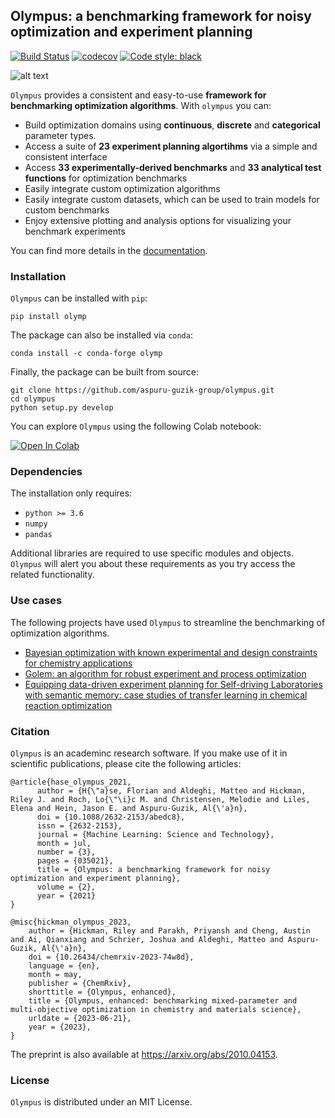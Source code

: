 ## Olympus: a benchmarking framework for noisy optimization and experiment planning
[![Build Status](https://travis-ci.com/FlorianHase/olympus.svg?token=bMWWqBdm3xytautMLsPK&branch=dev)](https://travis-ci.com/FlorianHase/olympus)
[![codecov](https://codecov.io/gh/FlorianHase/olympus/branch/flo/graph/badge.svg?token=FyvePgBDQ5)](https://codecov.io/gh/FlorianHase/olympus)
[![Code style: black](https://img.shields.io/badge/code%20style-black-000000.svg)](https://github.com/psf/black)


![alt text](https://github.com/aspuru-guzik-group/olympus/blob/dev/docs/source/_static/logo2b.png)


``Olympus`` provides a consistent and easy-to-use **framework for benchmarking optimization algorithms**. With ``olympus`` you can:
* Build optimization domains using **continuous**, **discrete** and **categorical** parameter types.
* Access a suite of **23 experiment planning algortihms** via a simple and consistent interface
* Access **33 experimentally-derived benchmarks** and **33 analytical test functions** for optimization benchmarks
* Easily integrate custom optimization algorithms
* Easily integrate custom datasets, which can be used to train models for custom benchmarks
* Enjoy extensive plotting and analysis options for visualizing your benchmark experiments

You can find more details in the [documentation](https://aspuru-guzik-group.github.io/olympus/).

###  Installation
``Olympus`` can be installed with ``pip``:

```
pip install olymp
```

The package can also be installed via ``conda``:

```
conda install -c conda-forge olymp
```

Finally, the package can be built from source:

``` 
git clone https://github.com/aspuru-guzik-group/olympus.git
cd olympus
python setup.py develop
```

You can explore ``Olympus`` using the following Colab notebook:

[![Open In Colab](https://colab.research.google.com/assets/colab-badge.svg)](https://colab.research.google.com/github/aspuru-guzik-group/olympus/blob/master/olympus_get_started.ipynb)

### Dependencies
The installation only requires:
* ``python >= 3.6``
* ``numpy``
* ``pandas``

Additional libraries are required to use specific modules and objects. ``Olympus`` will alert you about these requirements as you try access the related functionality.

### Use cases
The following projects have used ``Olympus`` to streamline the benchmarking of optimization algorithms.

* [Bayesian optimization with known experimental and design constraints for chemistry applications](https://pubs.rsc.org/en/content/articlelanding/2022/dd/d2dd00028h)
* [Golem: an algorithm for robust experiment and process optimization](https://pubs.rsc.org/en/content/articlelanding/2021/sc/d1sc01545a)
* [Equipping data-driven experiment planning for Self-driving Laboratories with semantic memory: case studies of transfer learning in chemical reaction optimization](https://chemrxiv.org/engage/chemrxiv/article-details/6276f20987d01f0f03dcbe10)




###  Citation
``Olympus`` is an academinc research software. If you make use of it in scientific publications, please cite the following articles:

```
@article{hase_olympus_2021,
      author = {H{\"a}se, Florian and Aldeghi, Matteo and Hickman, Riley J. and Roch, Lo{\"\i}c M. and Christensen, Melodie and Liles, Elena and Hein, Jason E. and Aspuru-Guzik, Al{\'a}n},
      doi = {10.1088/2632-2153/abedc8},
      issn = {2632-2153},
      journal = {Machine Learning: Science and Technology},
      month = jul,
      number = {3},
      pages = {035021},
      title = {Olympus: a benchmarking framework for noisy optimization and experiment planning},
      volume = {2},
      year = {2021}
}

@misc{hickman_olympus_2023,
	author = {Hickman, Riley and Parakh, Priyansh and Cheng, Austin and Ai, Qianxiang and Schrier, Joshua and Aldeghi, Matteo and Aspuru-Guzik, Al{\'a}n},
	doi = {10.26434/chemrxiv-2023-74w8d},
	language = {en},
	month = may,
	publisher = {ChemRxiv},
	shorttitle = {Olympus, enhanced},
	title = {Olympus, enhanced: benchmarking mixed-parameter and multi-objective optimization in chemistry and materials science},
	urldate = {2023-06-21},
	year = {2023},
}
```
The preprint is also available at https://arxiv.org/abs/2010.04153.

###  License
``Olympus`` is distributed under an MIT License.

